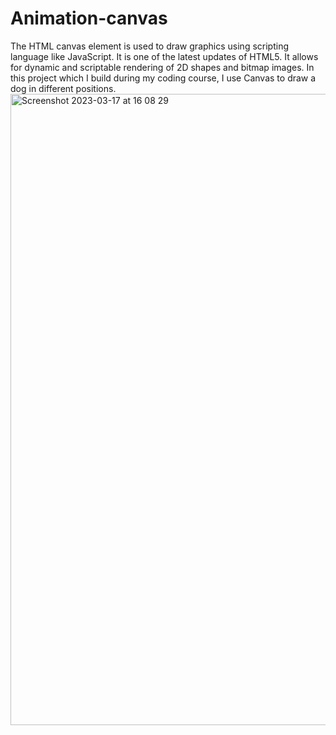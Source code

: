 # Animation-canvas
The HTML canvas element is used to draw graphics using scripting language like JavaScript. It is one of the latest updates of HTML5. 
It allows for dynamic and scriptable rendering of 2D shapes and bitmap images.
In this project which I build during my coding course, I use Canvas to draw a dog in different positions. <img width="1010" alt="Screenshot 2023-03-17 at 16 08 29" src="https://user-images.githubusercontent.com/91906842/225929309-e638ec26-d5fc-42a9-b6f1-5995853c387f.png">
